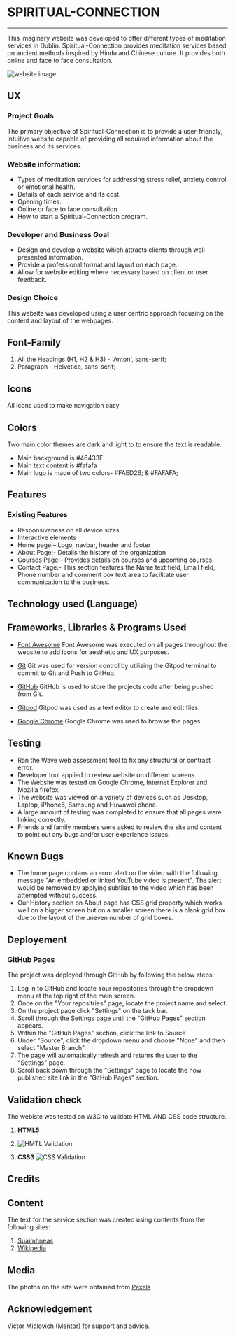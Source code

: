 # SPIRITUAL-CONNECTION
______________
This imaginary website was developed to offer different types of meditation services in Dublin. Spiritual-Connection provides meditation services based on ancient methods inspired by Hindu and Chinese culture. It provides both online and face to face consultation.

![website image](https://user-images.githubusercontent.com/93731898/146072027-2f9939f1-96a6-43f9-9df9-0905251a2fd7.PNG)


## UX

### Project Goals
The primary objective of Spiritual-Connection is to provide a user-friendly, intuitive website capable of providing all required information about the business and its services.

### Website information:
* Types of meditation services for addressing stress relief, anxiety control or emotional health.
* Details of each service and its cost.
* Opening times.
* Online or face to face consultation.
* How to start a Spiritual-Connection program.

### Developer and Business Goal
* Design and develop a website which attracts clients through well presented information.
* Provide a professional format and layout on each page.
* Allow for website editing where necessary based on client or user feedback.

### Design Choice
This website was developed using a user centric approach focusing on the content and layout of the webpages.

## Font-Family
1. All the Headings (H1, H2 & H3) - 'Anton', sans-serif;
2. Paragraph - Helvetica, sans-serif;

## Icons
All icons used to make navigation easy

## Colors
Two main color themes are dark and light to to ensure the text is readable.
 * Main background is #46433E
 * Main text content is #fafafa
 * Main logo is made of two colors- #FAED26; & #FAFAFA;

## Features

### Existing Features
* Responsiveness on all device sizes
* Interactive elements
* Home page:– Logo, navbar, header and footer
* About Page:- Details the history of the organization
* Courses Page:- Provides details on courses and upcoming courses
* Contact Page:- This section features the Name text field, Email field, Phone number and comment box text area to facilitate user communication to the business. 

## Technology used (Language)

## Frameworks, Libraries & Programs Used

* [Font Awesome](https://fontawesome.com/)
Font Awesome was executed on all pages throughout the website to add icons for aesthetic and UX purposes.

* [Git](https://git-scm.com/)
Git was used for version control by utilizing the Gitpod terminal to commit to Git and Push to GitHub.

* [GitHub](https://github.com/)
GitHub is used to store the projects code after being pushed from Git.

* [Gitpod](https://www.gitpod.io/)
Gitpod was used as a text editor to create and edit files.

* [Google Chrome](https://www.google.com/)
Google Chrome was used to browse the pages.

## Testing

* Ran the Wave web assessment tool to fix any structural or contrast error.
* Developer tool applied to review website on different screens.
* The Website was tested on Google Chrome, Internet Explorer and Mozilla firefox.
* The website was viewed on a variety of devices such as Desktop, Laptop, iPhone6, Samsung and Huwawei phone.
* A large amount of testing was completed to ensure that all pages were linking correctly.
* Friends and family members were asked to review the site and content to point out any bugs and/or user experience issues.

## Known Bugs

* The home page contans an error alert on the video with the following message "An embedded or linked YouTube video is present". The alert would be removed by applying subtiles to the video which has been attempted without success.
* Our History section on About page has CSS grid property which works well on a bigger screen but on a smaller screen there is a blank grid box due to the layout of the uneven number of grid boxes.

## Deployement

### GitHub Pages
The project was deployed through GitHub by following the below steps:
1.	Log in to GitHub and locate Your repositories through the dropdown menu at the top right of the main screen.
2.	Once on the "Your repositries" page, locate the project name and select.
3.	On the project page click "Settings" on the tack bar.
4.	Scroll through the Settings page until the "GitHub Pages" section appears.
5.	Within the "GitHub Pages" section, click the link to Source
6.	Under "Source", click the dropdown menu and choose "None" and then select "Master Branch".
7.	The page will automatically refresh and retunrs the user to the "Settings" page.
8.	Scroll back down through the "Settings" page to locate the now published site link in the "GitHub Pages" section.

## Validation check
The webiste was tested on W3C to validate HTML AND CSS code structure.
1. **HTML5**
2. ![HMTL Validation](https://user-images.githubusercontent.com/93731898/145388306-4170d1ba-00ff-48bb-86ae-edb0fea620bf.PNG)

2. **CSS3**
![CSS Validation](https://user-images.githubusercontent.com/93731898/145388334-64e5c6cc-a84e-4c71-b19f-3cdf7bed72f3.PNG)

## Credits

## Content
The text for the service section was created using contents from the following sites:
1. 	[Suaimhneas](https://cbt-therapy-mindfulness.ie/mindfulness-for-depression/)
2.  [Wikipedia](https://www.wikipedia.org/)

## Media
The photos on the site were obtained from [Pexels](https://www.pexels.com/)

## Acknowledgement
Victor Miclovich (Mentor) for support and advice.
